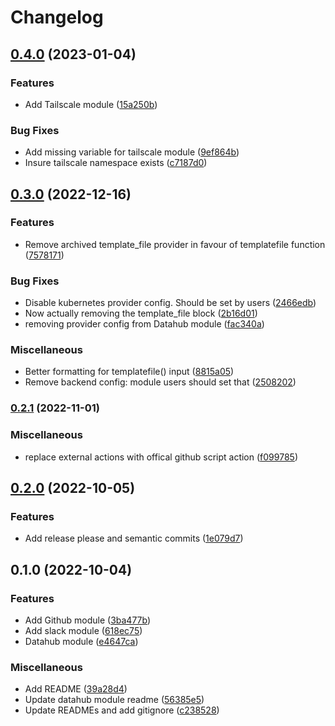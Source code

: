 # Changelog

## [0.4.0](https://github.com/contiamo/terraform/compare/v0.3.0...v0.4.0) (2023-01-04)


### Features

* Add Tailscale module ([15a250b](https://github.com/contiamo/terraform/commit/15a250bc897407678f5858e8a599a8509b1439e7))


### Bug Fixes

* Add missing variable for tailscale module ([9ef864b](https://github.com/contiamo/terraform/commit/9ef864b2d7b9fb0d2bc826a67867fe23e3260482))
* Insure tailscale namespace exists ([c7187d0](https://github.com/contiamo/terraform/commit/c7187d02d8ff38ecd9465391a330866406033afd))

## [0.3.0](https://github.com/contiamo/terraform/compare/v0.2.1...v0.3.0) (2022-12-16)


### Features

* Remove archived template_file provider in favour of templatefile function ([7578171](https://github.com/contiamo/terraform/commit/7578171210cee2bd5cb3387ad0d3bc5e44243930))


### Bug Fixes

* Disable kubernetes provider config. Should be set by users ([2466edb](https://github.com/contiamo/terraform/commit/2466edb0eeccefac78a42a18ed7f117244aac428))
* Now actually removing the template_file block ([2b16d01](https://github.com/contiamo/terraform/commit/2b16d01b53beb42aeed02e21e4353274325b96cc))
* removing provider config from Datahub module ([fac340a](https://github.com/contiamo/terraform/commit/fac340a4075ea4fa547de9cf8b01a9c5720abd8c))


### Miscellaneous

* Better formatting for templatefile() input ([8815a05](https://github.com/contiamo/terraform/commit/8815a054969144cea05a2ae747d0a246bf72d600))
* Remove backend config: module users should set that ([2508202](https://github.com/contiamo/terraform/commit/2508202b0dfdb363e237080d4afd881bcef918fb))

### [0.2.1](https://github.com/contiamo/terraform/compare/v0.2.0...v0.2.1) (2022-11-01)


### Miscellaneous

* replace external actions with offical github script action ([f099785](https://github.com/contiamo/terraform/commit/f099785f1811e30fe3044116b34517d66db30ad1))

## [0.2.0](https://www.github.com/contiamo/terraform/compare/v0.1.0...v0.2.0) (2022-10-05)


### Features

* Add release please and semantic commits ([1e079d7](https://www.github.com/contiamo/terraform/commit/1e079d7fb8c5a78b07f7e024008045de307d125b))

## 0.1.0 (2022-10-04)


### Features

* Add Github module ([3ba477b](https://www.github.com/contiamo/terraform/commit/3ba477b164f2dfa98aa54f936936ae30dfa8694f))
* Add slack module ([618ec75](https://www.github.com/contiamo/terraform/commit/618ec75be33f6731ec810ca278ab161a84797588))
* Datahub module ([e4647ca](https://www.github.com/contiamo/terraform/commit/e4647ca93a7b8b70ad05ac6aee09cdb4450d9068))


### Miscellaneous

* Add README ([39a28d4](https://www.github.com/contiamo/terraform/commit/39a28d432fb58de816e328edad1c4705526ef585))
* Update datahub module readme ([56385e5](https://www.github.com/contiamo/terraform/commit/56385e5e6cf94532eb786b4143e23dcd5ee32aa0))
* Update READMEs and add gitignore ([c238528](https://www.github.com/contiamo/terraform/commit/c2385285a2d187f8664d25d7d5a6b679172cd6dd))

